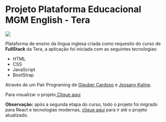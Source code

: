 # Projeto Plataforma Educacional MGM English - Tera
 <img src="https://github.com/GlauberCardoso/projeto-plataforma-educacional-2/blob/master/to_readme/mgm.gif"></img>
 
 
 Plataforma de ensino da língua inglesa criada como requesito do curso de **FullStack** da Tera, a aplicação foi iniciada com as seguintes tecnologias:
 - HTML
 - CSS
 - JavaScript
 - BootStrap
 
 Através de um Pair Programing de <a href="https://github.com/GlauberCardoso">Glauber Cardoso</a> e <a href="https://github.com/JessanyKaline">Jessany Kaline</a>. 
 
 Para visualizar o projeto<a href="https://glaubercardoso.github.io/projeto-plataforma-educacional-2/index.html"> Clique aqui </a>
 
 **Observação:** após a segunda etapa do curso, todo o projeto foi migrado para React e tecnologias modernas, <a href="https://github.com/GlauberCardoso/plataforma-educacional">clique aqui</a> para ir até o projeto atualizado. 

